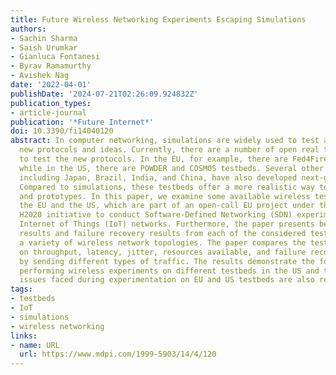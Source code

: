 ```yaml
---
title: Future Wireless Networking Experiments Escaping Simulations
authors:
- Sachin Sharma
- Saish Urumkar
- Gianluca Fontanesi
- Byrav Ramamurthy
- Avishek Nag
date: '2022-04-01'
publishDate: '2024-07-21T02:26:09.924832Z'
publication_types:
- article-journal
publication: '*Future Internet*'
doi: 10.3390/fi14040120
abstract: In computer networking, simulations are widely used to test and analyse
  new protocols and ideas. Currently, there are a number of open real testbeds available
  to test the new protocols. In the EU, for example, there are Fed4Fire testbeds,
  while in the US, there are POWDER and COSMOS testbeds. Several other countries,
  including Japan, Brazil, India, and China, have also developed next-generation testbeds.
  Compared to simulations, these testbeds offer a more realistic way to test protocols
  and prototypes. In this paper, we examine some available wireless testbeds from
  the EU and the US, which are part of an open-call EU project under the NGIAtlantic
  H2020 initiative to conduct Software-Defined Networking (SDN) experiments on intelligent
  Internet of Things (IoT) networks. Furthermore, the paper presents benchmarking
  results and failure recovery results from each of the considered testbeds using
  a variety of wireless network topologies. The paper compares the testbeds based
  on throughput, latency, jitter, resources available, and failure recovery time,
  by sending different types of traffic. The results demonstrate the feasibility of
  performing wireless experiments on different testbeds in the US and the EU. Further,
  issues faced during experimentation on EU and US testbeds are also reported.
tags:
- testbeds
- IoT
- simulations
- wireless networking
links:
- name: URL
  url: https://www.mdpi.com/1999-5903/14/4/120
---
```

